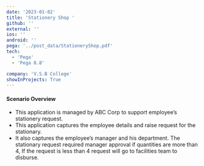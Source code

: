 ```yaml
---
date: '2023-01-02'
title: 'Stationery Shop '
github: ''
external: ''
ios: ''
android: ''
pega: '../post_data/StationeryShop.pdf'
tech:
  - 'Pega'
  - 'Pega 8.8'

company: 'V.S.B College'
showInProjects: True
---
```


#### Scenario Overview

- This application is managed by ABC Corp to support employee’s stationery request.
- This application captures the employee details and raise request for the stationary.
- It also captures the employee’s manager and his department. The stationary request required manager approval if quantities are more than 4, If the request is less than 4 request will go to facilities team to disburse.
